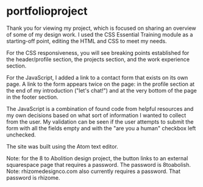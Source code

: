 # portfolioproject

Thank you for viewing my project, which is focused on sharing an overview of some of my design work. I used the CSS Essential Training module as a starting-off point, editing the HTML and CSS to meet my needs.

For the CSS responsiveness, you will see breaking points established for the header/profile section, the projects section, and the work experience section. 

For the JavaScript, I added a link to a contact form that exists on its own page. A link to the form appears twice on the page: in the profile section at the end of my introduction ("let's chat!") and at the very bottom of the page in the footer section. 

The JavaScript is a combination of found code from helpful resources and my own decisions based on what sort of information I wanted to collect from the user. My validation can be seen if the user attempts to submit the form with all the fields empty and with the "are you a human" checkbox left unchecked. 

The site was built using the Atom text editor. 

Note: for the 8 to Abolition design project, the button links to an external squarespace page that requires a password. The password is 8toabolish. 
Note: rhizomedesignco.com also currently requires a password. That password is rhizome. 
